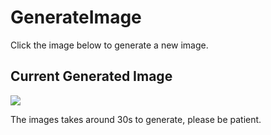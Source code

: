 # GenerateImage
Click the image below to generate a new image.
## Current Generated Image
[<img src='https://fileserver.matissetec.dev/output/similarImages/630649313860780043/6389252291/6389252291/png'>](https://github.com/MatissesProjects/GenerateImage/issues/new?title=Transform: )

The images takes around 30s to generate, please be patient.